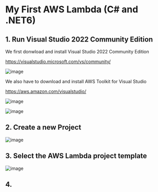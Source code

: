 # My First AWS Lambda (C# and .NET6)

## 1. Run Visual Studio 2022 Community Edition

We first donwload and install Visual Studio 2022 Community Edition

https://visualstudio.microsoft.com/vs/community/

![image](https://github.com/user-attachments/assets/c924b4fe-f80a-4bba-ac85-4dbce9f62720)

We also have to download and install AWS Toolkit for Visual Studio

https://aws.amazon.com/visualstudio/

![image](https://github.com/user-attachments/assets/8ac5e7b4-364f-4974-ae65-dc7c29fb7771)

![image](https://github.com/user-attachments/assets/52cc4114-d0d6-4b4a-b1b1-793b9f419ac4)

## 2. Create a new Project 

![image](https://github.com/user-attachments/assets/ae2413c2-2c6b-4299-a39d-412aaed83669)

## 3. Select the AWS Lambda project template 

![image](https://github.com/user-attachments/assets/bdae46b3-e2c6-4b12-9ce1-fc30822e0ac8)

## 4. 
